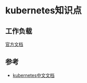 # kubernetes知识点

## 工作负载
[官方文档](https://kubernetes.io/zh/docs/concepts/workloads/)

## 参考 
- [kubernetes中文文档](http://docs.kubernetes.org.cn/227.html)